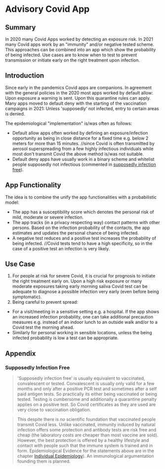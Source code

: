 # Advisory Covid App

## Summary
In 2020 many Covid Apps worked by detecting an exposure risk. In 2021 many Covid apps work by an "immunity" and/or negative tested scheme. This approaches can be combined into an app which show the probability of being infected. Use cases are to know when to test to prevent transmission or initiate early on the right treatment upon infection.

## Introduction
Since early in the pandemics Covid apps are companions. In agreement with the general policies in the 2020 most apps worked by default allow: Upon exposure a warning is sent. Upon this quarantine rules can apply. Many apps moved to default deny with the starting of the vaccination campaigns in 2021: Unless 'supposedly' not infected, entry to certain areas is denied.

The epidemiological "implementation" is/was often as follows:
* Default allow apps often worked by defining an exposure/infection opportunity as being in close distance for a fixed time e.g. below 2 meters for more than 15 minutes. //since Covid is often transmitted by aerosol superspreading from a few highly infectious individuals while most don't transmit Covid the above method is/was not suitable.
* Default deny apps have usually work in a binary scheme and whitelist people supposedly not infectious (commented in [supposedly infection free](#supposedly-infection-free)).

## App Functionality
The idea is to combine the unify the app functionalities with a probabilistic model: 
* The app has a susceptibility score which denotes the personal risk of mild, moderate or severe infection.
* The app tracks (in a privacy respecting way) contact patterns with other persons. Based on the infection probability of the contacts, the app estimates and updates the personal chance of being infected.
* A negative test reduces and a positive test increases the probability of being infected. //Covid tests tend to have a high specificity, so in the case of a positive test an infection is very likely.

## Use Case
1. For people at risk for severe Covid, it is crucial for prognosis to initiate the right treatment early on. Upon a high risk exposure or many moderate exposures taking early morning saliva Covid test can be adequate to diagnose a possible infection very early (even before being symptomatic).
2. Being careful to prevent spread:
  * For a visit/meeting in a sensitive setting e.g. a hospital. If the app shows an increased infection probability, one can take additional precaution measures e.g. instead of an indoor lunch to an outside walk and/or to a Covid test the morning ahead.
  * Similarly for personal working in sensible locations, unless the being infected probability is low a test can be appropriate.



## Appendix
### Supposedly Infection Free
> 'Supposedly infection free' is usually equivalent to vaccinated, convalescent or tested. Convalescent is usually only valid for a few months and only after a positive PCR test and sometimes after a self paid antigen tests. So practically its either being vaccinated or being tested. Testing is cumbersome and additionally a quarantine penalty applies on a positive test. So Covid certificates as they are used are very close to vaccination obligation. 

> This despite there is *no* scientific foundation that vaccinated people transmit Covid less. Unlike vaccinated, immunity induced by natural infection offers some protection and antibody tests are risk free and cheap (the laboratory costs are cheaper than most vaccine are sold). However, the best protection is offered by a healthy lifestyle and contact with people such that the immune system is trained and in form. Epidemiological Evidence for the statements above are in the chapter [Individual Epidemiology](./../5_epidemiological/individual_susceptibility_and_transmission.md)). An immunological argumentation founding them is planned.

